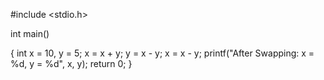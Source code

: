 #include <stdio.h>

int main()

{
    int x = 10, y = 5;
         x = x + y;
         y = x - y;
         x = x - y; 
    printf("After Swapping: x = %d, y = %d", x, y);
    return 0;
}
